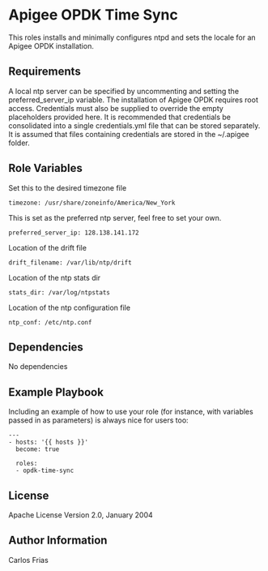Apigee OPDK Time Sync
=====================

This roles installs and minimally configures ntpd and sets the locale for an Apigee OPDK installation.  

Requirements
------------

A local ntp server can be specified by uncommenting and setting the preferred_server_ip variable. The installation of 
Apigee OPDK requires root access. Credentials must also be supplied to override the empty placeholders
provided here. It is recommended that credentials be consolidated into a single credentials.yml file that can be stored 
separately. It is assumed that files containing credentials are stored in the ~/.apigee folder. 

Role Variables
--------------

Set this to the desired timezone file

    timezone: /usr/share/zoneinfo/America/New_York

This is set as the preferred ntp server, feel free to set your own. 

    preferred_server_ip: 128.138.141.172

Location of the drift file

    drift_filename: /var/lib/ntp/drift


Location of the ntp stats dir

    stats_dir: /var/log/ntpstats

Location of the ntp configuration file

    ntp_conf: /etc/ntp.conf

Dependencies
------------

No dependencies

Example Playbook
----------------

Including an example of how to use your role (for instance, with variables passed in as parameters) is always nice for users too:

    ---
    - hosts: '{{ hosts }}'
      become: true
    
      roles:
      - opdk-time-sync

License
-------

Apache License Version 2.0, January 2004

Author Information
------------------

Carlos Frias
